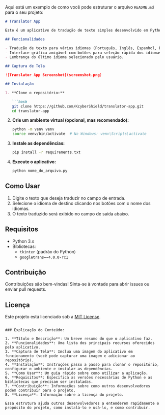 Aqui está um exemplo de como você pode estruturar o arquivo `README.md` para o seu projeto:

```markdown
# Translator App

Este é um aplicativo de tradução de texto simples desenvolvido em Python usando a biblioteca `Tkinter` para a interface gráfica e `googletrans` para a tradução automática.

## Funcionalidades

- Tradução de texto para vários idiomas (Português, Inglês, Espanhol, Russo, Japonês, Chinês).
- Interface gráfica amigável com botões para seleção rápida dos idiomas mais usados.
- Lembrança do último idioma selecionado pelo usuário.

## Captura de Tela

![Translator App Screenshot](screenshot.png)

## Instalação

1. **Clone o repositório:**

   ```bash
   git clone https://github.com/KcyberShield/translator-app.git
   cd translator-app
   ```

2. **Crie um ambiente virtual (opcional, mas recomendado):**

   ```bash
   python -m venv venv
   source venv/bin/activate  # No Windows: venv\Scripts\activate
   ```

3. **Instale as dependências:**

   ```bash
   pip install -r requirements.txt
   ```

4. **Execute o aplicativo:**

   ```bash
   python nome_do_arquivo.py
   ```

## Como Usar

1. Digite o texto que deseja traduzir no campo de entrada.
2. Selecione o idioma de destino clicando nos botões com o nome dos idiomas.
3. O texto traduzido será exibido no campo de saída abaixo.

## Requisitos

- Python 3.x
- Bibliotecas:
  - `tkinter` (padrão do Python)
  - `googletrans==4.0.0-rc1`

## Contribuição

Contribuições são bem-vindas! Sinta-se à vontade para abrir issues ou enviar pull requests.

## Licença

Este projeto está licenciado sob a [MIT License](LICENSE).
```

### Explicação do Conteúdo:

1. **Título e Descrição**: Um breve resumo do que o aplicativo faz.
2. **Funcionalidades**: Uma lista dos principais recursos oferecidos pelo aplicativo.
3. **Captura de Tela**: Inclua uma imagem do aplicativo em funcionamento (você pode capturar uma imagem e adicionar ao repositório).
4. **Instalação**: Instruções passo a passo para clonar o repositório, configurar o ambiente e instalar as dependências.
5. **Como Usar**: Um guia rápido sobre como utilizar a aplicação.
6. **Requisitos**: Especifica as versões necessárias de Python e as bibliotecas que precisam ser instaladas.
7. **Contribuição**: Informações sobre como outros desenvolvedores podem contribuir para o projeto.
8. **Licença**: Informação sobre a licença do projeto.

Essa estrutura ajuda outros desenvolvedores a entenderem rapidamente o propósito do projeto, como instalá-lo e usá-lo, e como contribuir.
